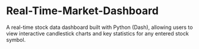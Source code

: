 # Real-Time-Market-Dashboard
A real-time stock data dashboard built with Python (Dash), allowing users to view interactive candlestick charts and key statistics for any entered stock symbol.
